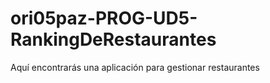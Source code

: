 # ori05paz-PROG-UD5-RankingDeRestaurantes
Aquí encontrarás una aplicación para gestionar restaurantes

